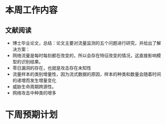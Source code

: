 # 本周工作内容  
## 文献阅读 
* 博士毕业论文，总结：论文主要对流量监测的五个问题进行研究，并给出了解决方案：  
* 网络流量是每时每刻都在改变的，所以会存在特征改变的情况，这直接影响模型的识别结果。  
* 零日漏洞的存在，也就是攻击存在未知性  
* 流量样本的类别增量性，因为流式数据的原因，样本的种类和数量会随着时间的递增而发生增量变化  
* 威胁生命周期跨源性。    
* 网络攻击中种类的增多    
# 下周预期计划
